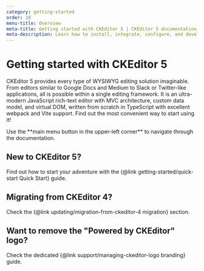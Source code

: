 ```yaml
---
category: getting-started
order: 10
menu-title: Overview
meta-title: Getting started with CKEditor 5 | CKEditor 5 documentation
meta-description: Learn how to install, integrate, configure, and develop CKEditor 5. Browse through the API documentation and online samples.
---
```


# Getting started with CKEditor&nbsp;5

CKEditor&nbsp;5 provides every type of WYSIWYG editing solution imaginable. From editors similar to Google Docs and Medium to Slack or Twitter-like applications, all is possible within a single editing framework. It is an ultra-modern JavaScript rich-text editor with MVC architecture, custom data model, and virtual DOM, written from scratch in TypeScript with excellent webpack and Vite support. Find out the most convenient way to start using it!

<span class="navigation-hint_mobile">
	<info-box>
		Use the **main menu button in the upper-left corner** to navigate through the documentation.
	</info-box>
</span>

## New to CKEditor&nbsp;5?

Find out how to start your adventure with the {@link getting-started/quick-start Quick Start} guide.

## Migrating from CKEditor&nbsp;4?

Check the {@link updating/migration-from-ckeditor-4 migration} section.
</info-box>

## Want to remove the "Powered by CKEditor" logo?

Check the dedicated {@link support/managing-ckeditor-logo branding} guide.
